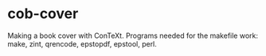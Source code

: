 # cob-cover
Making a book cover with ConTeXt.
Programs needed for the makefile work: make, zint, qrencode, epstopdf, epstool, perl.
